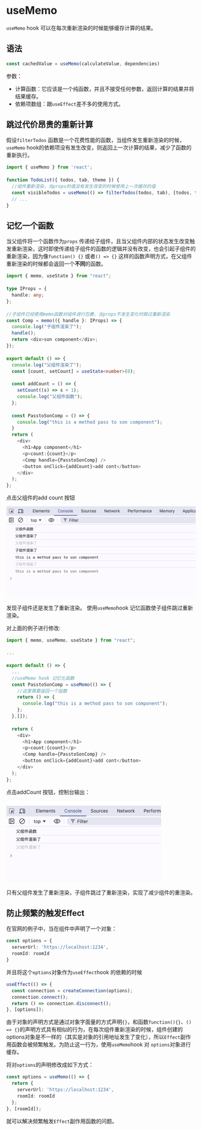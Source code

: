 # useMemo

`useMemo` hook 可以在每次重新渲染的时候能够缓存计算的结果。

## 语法

```typescript
const cachedValue = useMemo(calculateValue, dependencies)
```

参数：

+ 计算函数：它应该是一个纯函数，并且不接受任何参数，返回计算的结果并将结果缓存。
+ 依赖项数组：跟`useEffect`差不多的使用方式。



## 跳过代价昂贵的重新计算

假设`filterTodos` 函数是一个花费性能的函数，当组件发生重新渲染的时候，`useMemo` hook的依赖项没有发生改变，则返回上一次计算的结果，减少了函数的重新执行。

```typescript
import { useMemo } from 'react';

function TodoList({ todos, tab, theme }) {
  //组件重新渲染，当props的值没有发生改变的时候使用上一次缓存的值
  const visibleTodos = useMemo(() => filterTodos(todos, tab), [todos, tab]);
  // ...
}
```



## 记忆一个函数

当父组件将一个函数作为`props` 传递给子组件，且当父组件内部的状态发生改变触发重新渲染，这时即使传递给子组件的函数的逻辑并没有改变，也会引起子组件的重新渲染，因为像`function() {}`  或者`() => {}` 这样的函数声明方式，在父组件重新渲染的时候都会返回一个**不同**的函数。

```typescript
import { memo, useState } from "react";

type IProps = {
  handle: any;
};

//子组件已经使用memo函数对组件进行包裹，当props不发生变化时跳过重新渲染
const Comp = memo(({ handle }: IProps) => {
  console.log("子组件渲染了");
  handle();
  return <div>son component</div>;
});

export default () => {
  console.log("父组件渲染了");
  const [count, setCount] = useState<number>(0);

  const addCount = () => {
    setCount((s) => s + 1);
    console.log("父组件函数");
  };
  
  const PasstoSonComp = () => {
    console.log("this is a method pass to son component");
  }
  return (
    <div>
      <h1>App component</h1>
      <p>count:{count}</p>
      <Comp handle={PasstoSonComp} />
      <button onClick={addCount}>add cont</button>
    </div>
  );
};

```

点击父组件的add count 按钮

![useMemo-example-1](../images/useMemo-example-1.png)

发现子组件还是发生了重新渲染。 使用`useMemo`hook 记忆函数使子组件跳过重新渲染。

对上面的例子进行修改:

```typescript
import { memo, useMemo, useState } from "react";

...

export default () => {
  ...
  //useMemo hook 记忆化函数
  const PasstoSonComp = useMemo(() => {
    //这里需要返回一个函数
    return () => {
      console.log("this is a method pass to son component");
    };
  },[]);
  
  return (
    <div>
      <h1>App component</h1>
      <p>count:{count}</p>
      <Comp handle={PasstoSonComp} />
      <button onClick={addCount}>add cont</button>
    </div>
  );
};

```

点击addCount 按钮，控制台输出：

![useMemo-example-2](../images/useMemo-example-2.png)

只有父组件发生了重新渲染，子组件跳过了重新渲染，实现了减少组件的重渲染。



## 防止频繁的触发Effect

在官网的例子中，当在组件中声明了一个对象：

```typescript
const options = {
  serverUrl: 'https://localhost:1234',
  roomId: roomId
}
```

并且将这个`options`对象作为`useEffect`hook 的依赖的时候

```typescript
useEffect(() => {
  const connection = createConnection(options);
  connection.connect();
  return () => connection.disconnect();
}, [options]);
```

由于对象的声明方式是通过对象字面量的方式声明`{}`，和函数`function(){}`、`() => {}`的声明方式具有相似的行为，在每次组件重新渲染的时候，组件创建的options对象是不一样的（其实是对象的引用地址发生了变化），所以`Effect`副作用函数会被频繁触发。为防止这一行为，使用`useMemo`hook 对 `options`对象进行缓存。

将对`options`的声明修改成如下方式：

```typescript
const options = useMemo(() => {
  return {
    serverUrl: 'https://localhost:1234',
    roomId: roomId
  };
}, [roomId]); 
```

就可以解决频繁触发`Effect`副作用函数的问题。